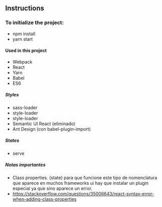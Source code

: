 ## Instructions

### To initialize the project: 
 
 - npm install
 - yarn start

#### Used in this project

- Webpack
- React
- Yarn
- Babel
- ES6

##### Styles
- sass-loader
- style-loader
- style-loader
- Semantic UI React (eliminado)
- Ant Design (con babel-plugin-import)

##### States
- serve


##### Notas importantes

- Class properties. (state) para que funcione este tipo de nomenclatura que aparece en muchos frameworks ui hay que instalar un plugin especial ya que sino aparece un error.
- https://stackoverflow.com/questions/35006643/react-syntax-error-when-adding-class-properties